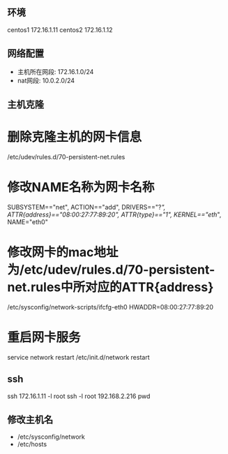 
## 环境

  centos1 172.16.1.11
  centos2 172.16.1.12

## 网络配置

* 主机所在网段: 172.16.1.0/24
* nat网段: 10.0.2.0/24

## 主机克隆
  # 删除克隆主机的网卡信息
  /etc/udev/rules.d/70-persistent-net.rules
  # 修改NAME名称为网卡名称
  SUBSYSTEM=="net", ACTION=="add", DRIVERS=="?*", ATTR{address}=="08:00:27:77:89:20", ATTR{type}=="1", KERNEL=="eth*", NAME="eth0"

  # 修改网卡的mac地址为/etc/udev/rules.d/70-persistent-net.rules中所对应的ATTR{address}
  /etc/sysconfig/network-scripts/ifcfg-eth0
  HWADDR=08:00:27:77:89:20

  # 重启网卡服务
  service network restart
  /etc/init.d/network restart
## ssh

ssh 172.16.1.11 -l root
ssh -l root 192.168.2.216 pwd

## 修改主机名
* /etc/sysconfig/network
* /etc/hosts
